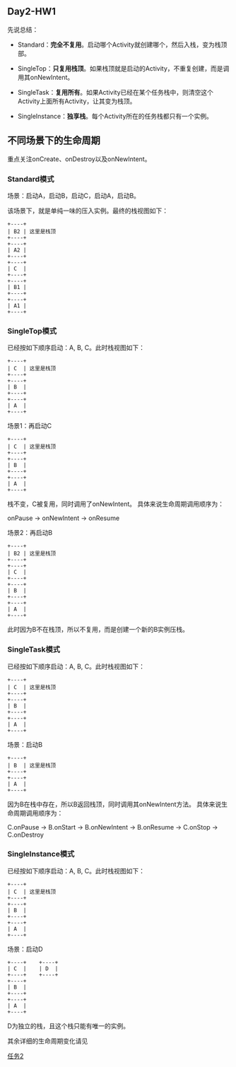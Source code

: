 ## Day2-HW1

先说总结：
- Standard：**完全不复用**。启动哪个Activity就创建哪个，然后入栈，变为栈顶部。

- SingleTop：**只复用栈顶**。如果栈顶就是启动的Activity，不重复创建，而是调用其onNewIntent。

- SingleTask：**复用所有**。如果Activity已经在某个任务栈中，则清空这个 Activity上面所有Activity，让其变为栈顶。

- SingleInstance：**独享栈**。每个Activity所在的任务栈都只有一个实例。

## 不同场景下的生命周期

重点关注onCreate、onDestroy以及onNewIntent。

### Standard模式

场景：启动A，启动B，启动C，启动A，启动B。

该场景下，就是单纯一味的压入实例。最终的栈视图如下：

```text
+----+
| B2 | 这里是栈顶
+----+
+----+
| A2 |
+----+
+----+
| C  |
+----+
+----+
| B1 |
+----+
+----+
| A1 |
+----+
```

### SingleTop模式

已经按如下顺序启动：A, B, C。此时栈视图如下：

```text
+----+
| C  | 这里是栈顶
+----+
+----+
| B  |
+----+
+----+
| A  |
+----+
```

场景1：再启动C

```text
+----+
| C  | 这里是栈顶
+----+
+----+
| B  |
+----+
+----+
| A  |
+----+
```

栈不变，C被复用，同时调用了onNewIntent。
具体来说生命周期调用顺序为：

onPause -> onNewIntent -> onResume

场景2：再启动B

```text
+----+
| B2 | 这里是栈顶
+----+
+----+
| C  | 
+----+
+----+
| B  |
+----+
+----+
| A  |
+----+
```

此时因为B不在栈顶，所以不复用，而是创建一个新的B实例压栈。

### SingleTask模式

已经按如下顺序启动：A, B, C。此时栈视图如下：

```text
+----+
| C  | 这里是栈顶
+----+
+----+
| B  |
+----+
+----+
| A  |
+----+
```

场景：启动B

```text
+----+
| B  | 这里是栈顶
+----+
+----+
| A  |
+----+
```

因为B在栈中存在，所以B返回栈顶，同时调用其onNewIntent方法。
具体来说生命周期调用顺序为：

C.onPause -> B.onStart -> B.onNewIntent -> B.onResume -> C.onStop -> C.onDestroy

### SingleInstance模式

已经按如下顺序启动：A, B, C。此时栈视图如下：

```text
+----+
| C  | 这里是栈顶
+----+
+----+
| B  |
+----+
+----+
| A  |
+----+
```

场景：启动D

```text
+----+    +----+
| C  |    | D  |
+----+    +----+
+----+
| B  |
+----+
+----+
| A  |
+----+
```

D为独立的栈，且这个栈只能有唯一的实例。

其余详细的生命周期变化请见

[任务2](https://partner-gitlab.mioffice.cn/nj-trainingcollege/miclassroom240819/androidgroup4/tanzhehao/homework/-/blob/main/day2/Day2-Train2.md)